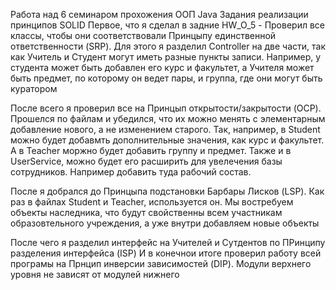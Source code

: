 Работа над 6 семинаром прохожения ООП Java
Задания реализации принципов SOLID
Первое, что я сделал в задние HW_O_5 - Проверил все классы, чтобы они соответствовали Принцыпу единственной ответственности (SRP).
Для этого я разделил Controller на две части, так как Учитель и Студент могут иметь разные пункты записи. Например, у
студента может быть добавлен его курс и факультет, а Учителя может быть предмет, по которому он ведет пары, и группа,
где они могут быть куратором

После всего я проверил все на Принцып открытости/закрытости (OCP). Прошелся по файлам и убедился, что их можно менять с
элементарным добавление нового, а не изменением старого. Так, например, в Student можно будет добавмть дополнительные значения, 
как курс и факультет. А в Teacher моржно будет добавить группу и предмет. Также и в UserService, можно будет его расширить
для увелечения базы сотрудников. Например добавить туда рабочий состав. 

После я добрался до Принцыпа подстановки Барбары Лисков (LSP). Как раз в файлах Student и Teacher, используется он. Мы
востребуем объекты наследника, что будут свойственны всем участникам образовтельного учреждения, а уже внутри добавляем
новые объекты 

После чего я разделил интерфейс на Учителей и Сутдентов по ПРинципу разделения интерфейса (ISP)
И в конечнои итоге проверил работу всей програмы на Прнцип инверсии зависимостей (DIP). Модули верхнего уровня не зависят
от модулей нижнего 
